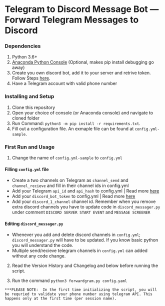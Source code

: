 
# Telegram to Discord Message Bot — Forward Telegram Messages to Discord 

### Dependencies

1. Python 3.6+ 
2. [Anaconda Python Console](https://www.anaconda.com/products/individual) (Optional, makes pip install debugging go away)
3. Create you own discord bot, add it to your server and retrive token. Follow Steps [here](https://www.writebots.com/discord-bot-token/).
4. Have a Telegram account with valid phone number


### Installing and Setup
1. Clone this repository
2. Open your choice of console (or Anaconda console) and navigate to cloned folder 
3. Run Command: `python3 -m pip install -r requirements.txt`.
4. Fill out a configuration file. An exmaple file can be found at `config.yml-sample`. 


### First Run and Usage

1. Change the name of `config.yml-sample` to `config.yml`

#### Filling `config.yml` file

* Create a two channels on Telegram as `channel_send` and `channel_recieve` and fill in their channel ids in config.yml
* Add your Telegram `api_id` and `api_hash` to config.yml | Read more [here](https://core.telegram.org/api/obtaining_api_id)
* Add your `discord_bot_token` to config.yml | Read more [here](https://www.writebots.com/discord-bot-token/)
* Add your `discord_1_channel` channel id. Remember when you remove extra discord channels you have to update code in `discord_messager.py` under comment `DISCORD SERVER START EVENT` and `MESSAGE SCREENER`

#### Editing `discord_messager.py`

* Whenever you add and delete discord channels in `config.yml`; `discord_messager.py` will have to be updated. If you know basic python you will understand the code.
* Multiple send/recieve telegram channels in `config.yml` can added without any code change.

2. Read the Version History and Changelog and below before running the script.

3. Run the command `python3 forwardgram.py config.yaml`

```
***PLEASE NOTE:  In the first time initializing the script, you will be requried to validate your phone number using telegram API. This happens only at the first time (per session name).
```


